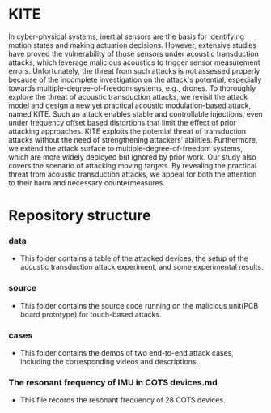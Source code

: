 # KITE
In cyber-physical systems, inertial sensors are the basis for identifying motion states and making actuation decisions. However, extensive studies have proved the vulnerability of those sensors under acoustic transduction attacks, which leverage malicious acoustics to trigger sensor measurement errors. Unfortunately, the threat from such attacks is not assessed properly because of the incomplete investigation on the attack's potential, especially towards multiple-degree-of-freedom systems, e.g., drones. To thoroughly explore the threat of acoustic transduction attacks, we revisit the attack model and design a new yet practical acoustic modulation-based attack, named KITE. Such an attack enables stable and controllable injections, even under frequency offset based distortions that limit the effect of prior attacking approaches. KITE exploits the potential threat of transduction attacks without the need of strengthening attackers’ abilities. Furthermore, we extend the attack surface to multiple-degree-of-freedom systems, which are more widely deployed but ignored by prior work. Our study also covers the scenario of attacking moving targets. By revealing the practical threat from acoustic transduction attacks, we appeal for both the attention to their harm and necessary countermeasures.

# Repository structure
### data
+ This folder contains a table of the attacked devices, the setup of the acoustic transduction attack experiment, and  some experimental results.
### source
+ This folder contains the source code running on the malicious unit(PCB board prototype) for touch-based attacks.
### cases
+ This folder contains the demos of two end-to-end attack cases, including the corresponding videos and descriptions.
### The resonant frequency of IMU in COTS devices.md
+ This file records the resonant frequency of 28 COTS devices.
